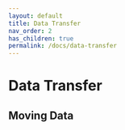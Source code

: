 ```yaml
---
layout: default
title: Data Transfer
nav_order: 2
has_children: true
permalink: /docs/data-transfer
---
```


# Data Transfer


## Moving Data


